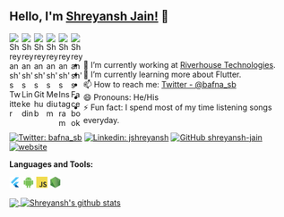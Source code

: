 ## Hello, I'm [Shreyansh Jain!](https://shreyanshjain.tech/) 👋

<a href="https://twitter.com/bafna_sb">
  <img align="left" alt="Shreyansh's Twitter" width="22px" src="https://cdn.jsdelivr.net/npm/simple-icons@v3/icons/twitter.svg" />
</a>
<a href="https://www.linkedin.com/in/jshreyansh">
  <img align="left" alt="Shreyansh's Linkedin" width="22px" src="https://cdn.jsdelivr.net/npm/simple-icons@v3/icons/linkedin.svg" />
</a>
<a href="https://github.com/shreyansh-jain">
  <img align="left" alt="Shreyansh's Github" width="22px" src="https://cdn.jsdelivr.net/npm/simple-icons@v3/icons/github.svg" />
</a>
<a href="https://medium.com/@shreyanshbafna">
  <img align="left" alt="Shreyansh's Medium" width="22px" src="https://cdn.jsdelivr.net/npm/simple-icons@v3/icons/medium.svg" />
</a>
<a href="https://www.instagram.com/_shreyanshbafna_">
  <img align="left" alt="Shreyansh's Instagram" width="22px" src="https://cdn.jsdelivr.net/npm/simple-icons@v3/icons/instagram.svg" />
</a>
<a href="https://www.facebook.com/bafna.shreyanshjain/">
  <img align="left" alt="Shreyansh's Facebook" width="22px" src="https://cdn.jsdelivr.net/npm/simple-icons@v3/icons/facebook.svg" />
</a>

<br/>
<br/>


- 🔭 I’m currently working at [Riverhouse Technologies](https://riverhousetechnologies.com/).
- 🌱 I’m currently learning more about Flutter.
- 📫 How to reach me: [Twitter - @bafna_sb](https://twitter.com/bafna_sb)
- 😄 Pronouns: He/His
- ⚡ Fun fact: I spend most of my time listening songs everyday.

[![Twitter: bafna_sb](https://img.shields.io/twitter/follow/bafna_sb?style=social)](https://twitter.com/bafna_sb)
[![Linkedin: jshreyansh](https://img.shields.io/badge/-jshreyansh-blue?style=flat-square&logo=Linkedin&logoColor=white&link=https://www.linkedin.com/in/jshreyansh/)](https://www.linkedin.com/in/jshreyansh/)
[![GitHub shreyansh-jain](https://img.shields.io/github/followers/shreyansh-jain?label=follow&style=social)](https://github.com/shreyansh-jain)
[![website](https://img.shields.io/badge/portfoliowebsite-shreyansh-blue)](https://shreyanshjain.tech/)

**Languages and Tools:**

<code><img height="20" src="https://raw.githubusercontent.com/github/explore/80688e429a7d4ef2fca1e82350fe8e3517d3494d/topics/flutter/flutter.png"></code>
<code><img height="20" src="https://raw.githubusercontent.com/github/explore/80688e429a7d4ef2fca1e82350fe8e3517d3494d/topics/android/android.png"></code>
<code><img height="20" src="https://raw.githubusercontent.com/github/explore/80688e429a7d4ef2fca1e82350fe8e3517d3494d/topics/javascript/javascript.png"></code>
<code><img height="20" src="https://raw.githubusercontent.com/github/explore/80688e429a7d4ef2fca1e82350fe8e3517d3494d/topics/nodejs/nodejs.png"></code>   

<a href="https://github.com/shreyansh-jain">
  <img align="center" src="https://github-readme-stats.vercel.app/api/top-langs/?username=shreyansh-jain " />
</a>
<a href="https://github.com/shreyansh-jain">
 <img align="center" src="https://github-readme-stats.vercel.app/api?username=shreyansh-jain&show_icons=true&theme=light&line_height=27 " alt="Shreyansh's github stats"/>
</a>

 
